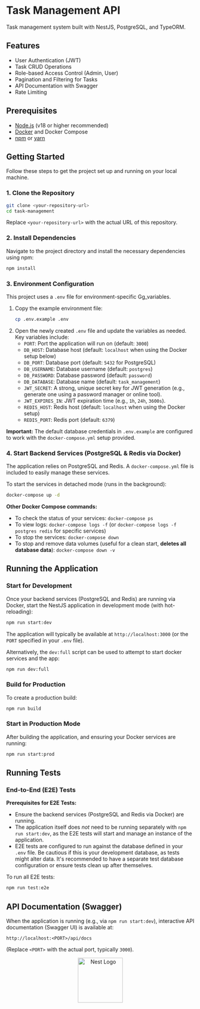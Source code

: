 # Task Management API

Task management system built with NestJS, PostgreSQL, and TypeORM.

## Features

- User Authentication (JWT)
- Task CRUD Operations
- Role-based Access Control (Admin, User)
- Pagination and Filtering for Tasks
- API Documentation with Swagger
- Rate Limiting

## Prerequisites

- [Node.js](https://nodejs.org/) (v18 or higher recommended)
- [Docker](https://www.docker.com/get-started/) and Docker Compose
- [npm](https://www.npmjs.com/) or [yarn](https://yarnpkg.com/)

## Getting Started

Follow these steps to get the project set up and running on your local machine.

### 1. Clone the Repository

```bash
git clone <your-repository-url>
cd task-management
```
Replace `<your-repository-url>` with the actual URL of this repository.

### 2. Install Dependencies

Navigate to the project directory and install the necessary dependencies using npm:
```bash
npm install
```

### 3. Environment Configuration

This project uses a `.env` file for environment-specific Gg_variables.

1.  Copy the example environment file:
    ```bash
    cp .env.example .env
    ```
2.  Open the newly created `.env` file and update the variables as needed. Key variables include:
    *   `PORT`: Port the application will run on (default: `3000`)
    *   `DB_HOST`: Database host (default: `localhost` when using the Docker setup below)
    *   `DB_PORT`: Database port (default: `5432` for PostgreSQL)
    *   `DB_USERNAME`: Database username (default: `postgres`)
    *   `DB_PASSWORD`: Database password (default: `password`)
    *   `DB_DATABASE`: Database name (default: `task_management`)
    *   `JWT_SECRET`: A strong, unique secret key for JWT generation (e.g., generate one using a password manager or online tool).
    *   `JWT_EXPIRES_IN`: JWT expiration time (e.g., `1h`, `24h`, `3600s`).
    *   `REDIS_HOST`: Redis host (default: `localhost` when using the Docker setup)
    *   `REDIS_PORT`: Redis port (default: `6379`)

**Important:** The default database credentials in `.env.example` are configured to work with the `docker-compose.yml` setup provided.

### 4. Start Backend Services (PostgreSQL & Redis via Docker)

The application relies on PostgreSQL and Redis. A `docker-compose.yml` file is included to easily manage these services.

To start the services in detached mode (runs in the background):
```bash
docker-compose up -d
```

**Other Docker Compose commands:**
- To check the status of your services: `docker-compose ps`
- To view logs: `docker-compose logs -f` (or `docker-compose logs -f postgres redis` for specific services)
- To stop the services: `docker-compose down`
- To stop and remove data volumes (useful for a clean start, **deletes all database data**): `docker-compose down -v`

## Running the Application

### Start for Development

Once your backend services (PostgreSQL and Redis) are running via Docker, start the NestJS application in development mode (with hot-reloading):

```bash
npm run start:dev
```
The application will typically be available at `http://localhost:3000` (or the `PORT` specified in your `.env` file).

Alternatively, the `dev:full` script can be used to attempt to start docker services and the app:
```bash
npm run dev:full
```

### Build for Production

To create a production build:
```bash
npm run build
```

### Start in Production Mode

After building the application, and ensuring your Docker services are running:
```bash
npm run start:prod
```

## Running Tests

### End-to-End (E2E) Tests

**Prerequisites for E2E Tests:**
- Ensure the backend services (PostgreSQL and Redis via Docker) are running.
- The application itself does *not* need to be running separately with `npm run start:dev`, as the E2E tests will start and manage an instance of the application.
- E2E tests are configured to run against the database defined in your `.env` file. Be cautious if this is your development database, as tests might alter data. It's recommended to have a separate test database configuration or ensure tests clean up after themselves.

To run all E2E tests:
```bash
npm run test:e2e
```

## API Documentation (Swagger)

When the application is running (e.g., via `npm run start:dev`), interactive API documentation (Swagger UI) is available at:

`http://localhost:<PORT>/api/docs`

(Replace `<PORT>` with the actual port, typically `3000`).


<p align="center">
  <a href="http://nestjs.com/" target="blank"><img src="https://nestjs.com/img/logo-small.svg" width="120" alt="Nest Logo" /></a>
</p>

